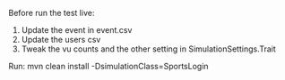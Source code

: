 Before run the test live:
1) Update the event in event.csv
2) Update the users csv
3) Tweak the vu counts and the other setting in SimulationSettings.Trait

Run: mvn clean install -DsimulationClass=SportsLogin
